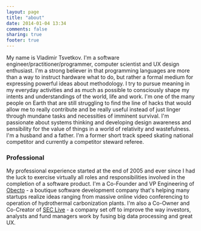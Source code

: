 ```yaml
---
layout: page
title: "about"
date: 2014-01-04 13:34
comments: false
sharing: true
footer: true
---
```


My name is Vladimir Tsvetkov. I'm a software engineer/practitioner/programmer, computer scientist and UX design enthusiast. I'm a strong believer in that programming languages are more than a way to instruct hardware what to do, but rather a formal medium for expressing powerful ideas about methodology. I try to pursue meaning in my everyday activities and as much as possible to consciously shape my intents and understandings of the world, life and work. I'm one of the many people on Earth that are still struggling to find the line of hacks that would allow me to really contribute and be really useful instead of just linger through mundane tasks and necessities of imminent survival. I'm passionate about systems thinking and developing design awareness and sensibility for the value of things in a world of relativity and wastefulness. I'm a husband and a father. I'm a former short track speed skating national competitor and currently a competitor steward referee.

### Professional

My professional experience started at the end of 2005 and ever since I had the luck to exercise virtually all roles and responsibilities involved in the completion of a software product. I'm a Co-Founder and VP Engineering of [Obecto][obecto] - a boutique software development company that's helping many startups realize ideas ranging from massive online video conferencing to operation of hydrothermal carbonization plants. I'm also a Co-Owner and Co-Creator of [SEC Live][seclive] - a company set off to improve the way investors, analysts and fund managers work by fusing big data processing and great UX.

[obecto]: http://www.obecto.com/ "Obecto - Boutique Software Development Company"
[seclive]: http://www.seclive.com/ "SEC Live | Your ultimate tool for reading SEC filings" 

